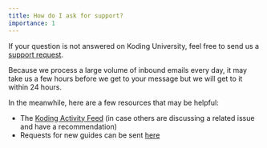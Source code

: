 ```yaml
---
title: How do I ask for support?
importance: 1
---
```


If your question is not answered on Koding University, feel free to send us a [support request](mailto:support@koding.com).

Because we process a large volume of inbound emails every day, it may take us a few hours before we get to your message but we will get to it within 24 hours. 

In the meanwhile, here are a few resources that may be helpful: 
- The [Koding Activity Feed](https://koding.com/Activity) (in case others are discussing a related issue and have a recommendation)
- Requests for new guides can be sent [here](mailto:learn@koding.com?Subject=Koding%20University%20Guide%20Request&Body=Hi%20Team%20Koding%2C%0APlease%20add%20the%20following%20guide%20to%20Koding%20University%3A%20_____%0A%0AThanks%21)

